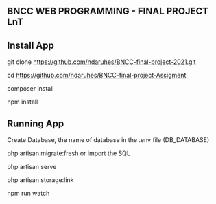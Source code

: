 ## BNCC WEB PROGRAMMING - FINAL PROJECT LnT
## Install App

git clone https://github.com/ndaruhes/BNCC-final-project-2021.git

cd https://github.com/ndaruhes/BNCC-final-project-Assigment

composer install

npm install

## Running App

Create Database, the name of database in the .env file (DB_DATABASE)

php artisan migrate:fresh or import the SQL

php artisan serve

php artisan storage:link

npm run watch